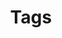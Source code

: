 ---
layout: "taglist_42"
title: Tags
slug: "All Tags"
menu:
    main: 
        weight: 5
        params:
            icon: tag
sitemap:
  disable: true
comments: false
---